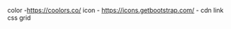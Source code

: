 color -https://coolors.co/
icon - <link rel="stylesheet" href="https://cdn.jsdelivr.net/npm/bootstrap-icons@1.10.2/font/bootstrap-icons.css">
https://icons.getbootstrap.com/ - cdn link
css grid

